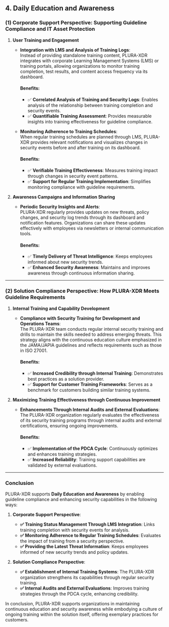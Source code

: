 ## **4. Daily Education and Awareness**

### **(1) Corporate Support Perspective: Supporting Guideline Compliance and IT Asset Protection**

1. **User Training and Engagement**  
   - **Integration with LMS and Analysis of Training Logs**:  
     Instead of providing standalone training content, PLURA-XDR integrates with corporate Learning Management Systems (LMS) or training portals, allowing organizations to monitor training completion, test results, and content access frequency via its dashboard.  

     #### Benefits:
     - ✅ **Correlated Analysis of Training and Security Logs**: Enables analysis of the relationship between training completion and security events.  
     - ✅ **Quantifiable Training Assessment**: Provides measurable insights into training effectiveness for guideline compliance.  

   - **Monitoring Adherence to Training Schedules**:  
     When regular training schedules are planned through LMS, PLURA-XDR provides relevant notifications and visualizes changes in security events before and after training on its dashboard.  

     #### Benefits:
     - ✅ **Verifiable Training Effectiveness**: Measures training impact through changes in security event patterns.  
     - ✅ **Support for Regular Training Implementation**: Simplifies monitoring compliance with guideline requirements.  

2. **Awareness Campaigns and Information Sharing**  
   - **Periodic Security Insights and Alerts**:  
     PLURA-XDR regularly provides updates on new threats, policy changes, and security log trends through its dashboard and notification features. Organizations can share these updates effectively with employees via newsletters or internal communication tools.  

     #### Benefits:
     - ✅ **Timely Delivery of Threat Intelligence**: Keeps employees informed about new security trends.  
     - ✅ **Enhanced Security Awareness**: Maintains and improves awareness through continuous information sharing.  

---

### **(2) Solution Compliance Perspective: How PLURA-XDR Meets Guideline Requirements**

1. **Internal Training and Capability Development**  
   - **Compliance with Security Training for Development and Operations Teams**:  
     The PLURA-XDR team conducts regular internal security training and drills to maintain the skills needed to address emerging threats. This strategy aligns with the continuous education culture emphasized in the JAMA/JAPIA guidelines and reflects requirements such as those in ISO 27001.  

     #### Benefits:
     - ✅ **Increased Credibility through Internal Training**: Demonstrates best practices as a solution provider.  
     - ✅ **Support for Customer Training Frameworks**: Serves as a benchmark for customers building similar training systems.  

2. **Maximizing Training Effectiveness through Continuous Improvement**  
   - **Enhancements Through Internal Audits and External Evaluations**:  
     The PLURA-XDR organization regularly evaluates the effectiveness of its security training programs through internal audits and external certifications, ensuring ongoing improvements.  

     #### Benefits:
     - ✅ **Implementation of the PDCA Cycle**: Continuously optimizes and enhances training strategies.  
     - ✅ **Increased Reliability**: Training support capabilities are validated by external evaluations.  

---

### **Conclusion**

PLURA-XDR supports **Daily Education and Awareness** by enabling guideline compliance and enhancing security capabilities in the following ways:

1. **Corporate Support Perspective**:  
   - **✅ Training Status Management Through LMS Integration**: Links training completion with security events for analysis.  
   - **✅ Monitoring Adherence to Regular Training Schedules**: Evaluates the impact of training from a security perspective.  
   - **✅ Providing the Latest Threat Information**: Keeps employees informed of new security trends and policy updates.  

2. **Solution Compliance Perspective**:  
   - **✅ Establishment of Internal Training Systems**: The PLURA-XDR organization strengthens its capabilities through regular security training.  
   - **✅ Internal Audits and External Evaluations**: Improves training strategies through the PDCA cycle, enhancing credibility.  

In conclusion, PLURA-XDR supports organizations in maintaining continuous education and security awareness while embodying a culture of ongoing training within the solution itself, offering exemplary practices for customers.

